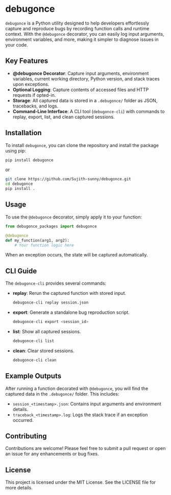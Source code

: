 # debugonce

`debugonce` is a Python utility designed to help developers effortlessly capture and reproduce bugs by recording function calls and runtime context. With the `@debugonce` decorator, you can easily log input arguments, environment variables, and more, making it simpler to diagnose issues in your code.

## Key Features

- **@debugonce Decorator**: Capture input arguments, environment variables, current working directory, Python version, and stack traces upon exceptions.
- **Optional Logging**: Capture contents of accessed files and HTTP requests if opted-in.
- **Storage**: All captured data is stored in a `.debugonce/` folder as JSON, tracebacks, and logs.
- **Command-Line Interface**: A CLI tool (`debugonce-cli`) with commands to replay, export, list, and clean captured sessions.

## Installation

To install `debugonce`, you can clone the repository and install the package using pip:

```bash
pip install debugonce
```
or

```bash
git clone https://github.com/Sujith-sunny/debugonce.git
cd debugonce
pip install .
```

## Usage

To use the `@debugonce` decorator, simply apply it to your function:

```python
from debugonce_packages import debugonce

@debugonce
def my_function(arg1, arg2):
    # Your function logic here
```

When an exception occurs, the state will be captured automatically.

## CLI Guide

The `debugonce-cli` provides several commands:

- **replay**: Rerun the captured function with stored input.
  
  ```bash
  debugonce-cli replay session.json
  ```

- **export**: Generate a standalone bug reproduction script.
  
  ```bash
  debugonce-cli export <session_id>
  ```

- **list**: Show all captured sessions.
  
  ```bash
  debugonce-cli list
  ```

- **clean**: Clear stored sessions.
  
  ```bash
  debugonce-cli clean
  ```

## Example Outputs

After running a function decorated with `@debugonce`, you will find the captured data in the `.debugonce/` folder. This includes:

- `session_<timestamp>.json`: Contains input arguments and environment details.
- `traceback_<timestamp>.log`: Logs the stack trace if an exception occurred.

## Contributing

Contributions are welcome! Please feel free to submit a pull request or open an issue for any enhancements or bug fixes.

## License

This project is licensed under the MIT License. See the LICENSE file for more details.